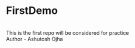 # FirstDemo
<br>
This is the first repo will be considered for practice
<br>
Author - Ashutosh Ojha
